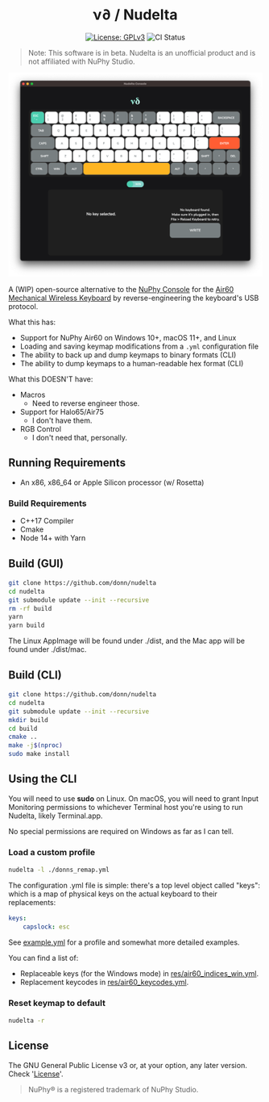 <h1 align="center"> ν∂ / Nudelta </h1>
<p align="center">
    <a href="https://opensource.org/licenses/GPL-3.0"><img src="https://img.shields.io/badge/License-GPLv3-blue.svg" alt="License: GPLv3"/></a>
    <img src="https://github.com/donn/nudelta/actions/workflows/ci.yml/badge.svg?branch=main" alt="CI Status" />
</p>


> Note: This software is in beta. Nudelta is an unofficial product and is not affiliated with NuPhy Studio.

![Screenshot of Nudelta Console](./res/screencap.png)

A (WIP) open-source alternative to the [NuPhy Console](https://nuphy.com/pages/nuphy-console) for the [Air60 Mechanical Wireless Keyboard](https://nuphy.com/collections/keyboards/products/air60) by reverse-engineering the keyboard's USB protocol.

What this has:
* Support for NuPhy Air60 on Windows 10+, macOS 11+, and Linux
* Loading and saving keymap modifications from a `.yml` configuration file
* The ability to back up and dump keymaps to binary formats (CLI)
* The ability to dump keymaps to a human-readable hex format (CLI)

What this DOESN'T have:
* Macros
    * Need to reverse engineer those.
* Support for Halo65/Air75
    * I don't have them.
* RGB Control
    * I don't need that, personally.


## Running Requirements
* An x86, x86_64 or Apple Silicon processor (w/ Rosetta)

### Build Requirements
* C++17 Compiler
* Cmake
* Node 14+ with Yarn

## Build (GUI)

```sh
git clone https://github.com/donn/nudelta
cd nudelta
git submodule update --init --recursive
rm -rf build
yarn
yarn build
```

The Linux AppImage will be found under ./dist, and the Mac app will be found under ./dist/mac.

## Build (CLI)
```sh
git clone https://github.com/donn/nudelta
cd nudelta
git submodule update --init --recursive
mkdir build
cd build
cmake ..
make -j$(nproc)
sudo make install
```

## Using the CLI

You will need to use **sudo** on Linux. On macOS, you will need to grant Input Monitoring permissions to whichever Terminal host you're using to run Nudelta, likely Terminal.app.

No special permissions are required on Windows as far as I can tell.

### Load a custom profile

```sh
nudelta -l ./donns_remap.yml
```

The configuration .yml file is simple: there's a top level object called "keys": which is a map of physical keys on the actual keyboard to their replacements:

```yml
keys:
    capslock: esc
```

See [example.yml](example.yml) for a profile and somewhat more detailed examples.

You can find a list of:
  * Replaceable keys (for the Windows mode) in [res/air60_indices_win.yml](res/air60_indices_win.yml).
  * Replacement keycodes in [res/air60_keycodes.yml](res/air60_keycodes.yml).

### Reset keymap to default
```sh
nudelta -r
```

## License
The GNU General Public License v3 or, at your option, any later version. Check '[License](/License)'.

> NuPhy® is a registered trademark of NuPhy Studio.
